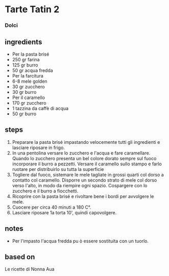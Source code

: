 



# Tarte Tatin 2
  
### Dolci
## ingredients
  
* Per la pasta brisé  
* 250 gr farina  
* 125 gr burro  
* 50 gr acqua fredda  
* Per la farcitura  
* 6-8 mele golden  
* 30 gr zucchero  
* 30 gr burro  
* Per il caramello  
* 170 gr zucchero  
* 1 tazzina da caffè di acqua  
* 50 gr burro
## steps
  
1. Preparare la pasta brisé impastando velocemente tutti gli ingredienti e lasciare riposare in frigo.  
1. In una pentolina versare lo zucchero e l'acqua e fare caramellare. Quando lo zucchero presenta un bel colore dorato sempre sul fuoco incorporare il burro a pezzetti. Versare il caramello sullo stampo e farlo ruotare per distribuirlo su tutta la superficie  
1. Togliere dal fuoco, sistemare le mele tagliate in grossi quarti col dorso a contatto col caramello. Disporre un secondo strato di mele col dorso verso l'alto, in modo da riempire ogni spazio. Cospargere con lo zucchero e il burro a fiocchetti.  
1. Ricoprire con la pasta brisé e rivoltare bene i bordi per avvolgere le mele.  
1. Cuocere per circa 40 minuti a 180 C°.   
1. Lasciare riposare 1a torta 10', quindi capovolgere. 
## notes
  
* Per l'impasto l'acqua fredda pu ò essere sostituita con un tuorlo.
## based on
  
Le ricette di Nonna Aua